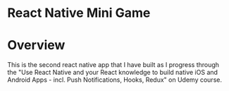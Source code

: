 # React Native Mini Game

# Overview
This is the second react native app that I have built as I progress through the "Use React Native and your React knowledge to build native iOS and Android Apps - incl. Push Notifications, Hooks, Redux" on Udemy course. 

